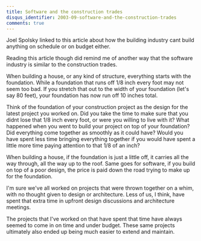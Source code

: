 ```yaml
---
title: Software and the construction trades
disqus_identifier: 2003-09-software-and-the-construction-trades
comments: true
---
```


Joel Spolsky linked to this article about how the building industry cant build anything on schedule or on budget either.

Reading this article though did remind me of another way that the software industry is similar to the construction trades.

When building a house, or any kind of structure, everything starts with the foundation. While a foundation that runs off 1/8 inch every foot may not seem too bad. If you stretch that out to the width of your foundation (let's say 80 feet), your foundation has now run off 10 inches total.

Think of the foundation of your construction project as the design for the latest project you worked on. Did you take the time to make sure that you didnt lose that 1/8 inch every foot, or were you willing to live with it? What happened when you went to build your project on top of your foundation? Did everything come together as smoothly as it could have? Would you have spent less time bringing everything together if you would have spent a little more time paying attention to that 1/8 of an inch?

When building a house, if the foundation is just a little off, it carries all the way through, all the way up to the roof. Same goes for software, if you build on top of a poor design, the price is paid down the road trying to make up for the foundation.

I'm sure we've all worked on projects that were thrown together on a whim, with no thought given to design or architecture. Less of us, I think, have spent that extra time in upfront design discussions and architecture meetings.

The projects that I've worked on that have spent that time have always seemed to come in on time and under budget. These same projects ultimately also ended up being much easier to extend and maintain.

[1]:http://www.poppendieck.com/construction.htm
